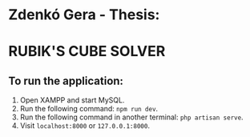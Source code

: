 # Zdenkó Gera - Thesis:
# RUBIK'S CUBE SOLVER

## To run the application:
1. Open XAMPP and start MySQL.
2. Run the following command: `npm run dev`.
3. Run the following command in another terminal: `php artisan serve`.
4. Visit `localhost:8000` or `127.0.0.1:8000`.
